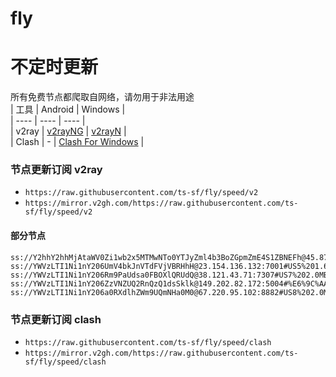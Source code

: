 # fly
# 不定时更新
所有免费节点都爬取自网络，请勿用于非法用途  
|  工具  | Android  | Windows  |  
|  ----  | ----   | ----  |  
| v2ray  | [v2rayNG](https://github.com/2dust/v2rayNG/releases) | [v2rayN](https://github.com/2dust/v2rayN/releases) |  
| Clash  | - | [Clash For Windows](https://github.com/2dust/clashN/releases) | 
  
### 节点更新订阅  v2ray
- `https://raw.githubusercontent.com/ts-sf/fly/speed/v2`  
- `https://mirror.v2gh.com/https://raw.githubusercontent.com/ts-sf/fly/speed/v2`  

#### 部分节点  
``` 
ss://Y2hhY2hhMjAtaWV0Zi1wb2x5MTMwNTo0YTJyZml4b3BoZGpmZmE4S1ZBNEFh@45.87.175.171:8080#%E6%9C%AA%E7%9F%A512%2016.8MB%2Fs
ss://YWVzLTI1Ni1nY206UmV4bkJnVTdFVjVBRHhH@23.154.136.132:7001#US5%201.6MB%2Fs
ss://YWVzLTI1Ni1nY206Rm9PaUdsa0FBOXlQRUdQ@38.121.43.71:7307#US7%202.0MB%2Fs
ss://YWVzLTI1Ni1nY206ZzVNZUQ2RnQzQ1dsSklk@149.202.82.172:5004#%E6%9C%AA%E7%9F%A524%201.8MB%2Fs
ss://YWVzLTI1Ni1nY206a0RXdlhZWm9UQmNHa0M0@67.220.95.102:8882#US8%202.0MB%2Fs
```
### 节点更新订阅  clash
- `https://raw.githubusercontent.com/ts-sf/fly/speed/clash`  
- `https://mirror.v2gh.com/https://raw.githubusercontent.com/ts-sf/fly/speed/clash`  


